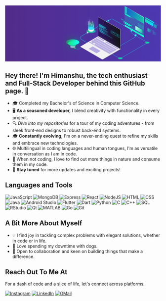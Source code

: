 ![Masterhead](https://github.com/HimanshuSaxena2512/HimanshuSaxena2512/blob/main/Banner.gif?raw=true)
## Hey there! I'm Himanshu, the tech enthusiast and Full-Stack Developer behind this GitHub page. 🚀

- 🎓 Completed my Bachelor's of Science in Computer Science.
- 🖥️ **As a seasoned developer,** I blend creativity with functionality in every project.  
- 🔍 _Dive into my repositories_ for a tour of my coding adventures - from sleek front-end designs to robust back-end systems.  
- 🎓 **Constantly evolving,** I'm on a never-ending quest to refine my skills and embrace new technologies.  
- 🌐 Multilingual in coding languages and human tongues, I'm as versatile in conversation as I am in code.  
- 🍳 When not coding, I love to find out more things in nature and consume them in my code.  
- 🔄 **Stay tuned** for more updates and exciting projects!

## Languages and Tools

![JavaScript](https://img.shields.io/badge/JavaScript-ES6-F7DF1E?style=for-the-badge&logo=javascript&logoColor=black)
![MongoDB](https://img.shields.io/badge/MongoDB-47A248?style=for-the-badge&logo=mongodb&logoColor=white)
![Express](https://img.shields.io/badge/Express-000000?style=for-the-badge&logo=express&logoColor=white)
![React](https://img.shields.io/badge/React-20232A?style=for-the-badge&logo=react&logoColor=61DAFB)
![NodeJS](https://img.shields.io/badge/NodeJS-339933?style=for-the-badge&logo=nodedotjs&logoColor=white)
![HTML](https://img.shields.io/badge/HTML-E34F26?style=for-the-badge&logo=html5&logoColor=white)
![CSS](https://img.shields.io/badge/CSS-1572B6?style=for-the-badge&logo=css3&logoColor=white)
![Java](https://img.shields.io/badge/Java-007396?style=for-the-badge&logo=java&logoColor=white)
![Android Studio](https://img.shields.io/badge/Android%20Studio-3DDC84?style=for-the-badge&logo=androidstudio&logoColor=white)
![Flutter](https://img.shields.io/badge/Flutter-02569B?style=for-the-badge&logo=flutter&logoColor=white)
![Dart](https://img.shields.io/badge/Dart-0175C2?style=for-the-badge&logo=dart&logoColor=white)
![Python](https://img.shields.io/badge/Python-3776AB?style=for-the-badge&logo=python&logoColor=white)
![C](https://img.shields.io/badge/C-00599C?style=for-the-badge&logo=c&logoColor=white)
![C++](https://img.shields.io/badge/C++-00599C?style=for-the-badge&logo=cplusplus&logoColor=white)
![SQL](https://img.shields.io/badge/SQL-4479A1?style=for-the-badge&logo=mysql&logoColor=white)
![RStudio](https://img.shields.io/badge/RStudio-75AADB?style=for-the-badge&logo=rstudio&logoColor=white)
![Qt](https://img.shields.io/badge/Qt-41CD52?style=for-the-badge&logo=qt&logoColor=white)
![MATLAB](https://img.shields.io/badge/MATLAB-0076A8?style=for-the-badge&logo=matlab&logoColor=white)
![Go](https://img.shields.io/badge/Go-00ADD8?style=for-the-badge&logo=go&logoColor=white)
![Git](https://img.shields.io/badge/Git-F05032?style=for-the-badge&logo=git&logoColor=white)

## A Bit More About Myself

- 💡 I find joy in tackling complex problems with elegant solutions, whether in code or in life.
- 🐾 Love spending my downtime with dogs.
- 🤝 Open to collaboration and keen on building things that make a difference.

## Reach Out To Me At

For a dash of code and a slice of life, let's connect across platforms.

[![Instagram](https://img.shields.io/badge/-INSTAGRAM-E4405F?style=for-the-badge&logo=instagram&logoColor=white)](https://www.instagram.com/aryan.saxena007)
[![LinkedIn](https://img.shields.io/badge/-LINKEDIN-0077B5?style=for-the-badge&logo=linkedin&logoColor=white)](https://www.linkedin.com/in/himanshu-saxena0071/)
[![GMail](https://img.shields.io/badge/-GMAIL-D14836?style=for-the-badge&logo=gmail&logoColor=white)](mailto:himanshusaxena2512@gmail.com)

